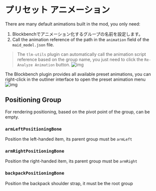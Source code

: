 

# プリセット アニメーション

There are many default animations built in the mod, you only need:
1. Blockbenchでアニメーション化するグループの名前を設定します。
2. Call the animation reference of the path in the `animation` field of the `maid_model.json` file.

> The `tlm-utils` plugin can automatically call the animation script reference based on the group name, you just need to click the `Re-Analyze Animation` button. ![img](https://i.imgur.com/iyCKwMx.gif)

The Blockbench plugin provides all available preset animations, you can right-click in the outliner interface to open the preset animation menu   
![img](https://i.imgur.com/N17PbiE.gif)


## Positioning Group
For rendering positioning, based on the pivot point of the group, can be empty.
### `armLeftPositioningBone`

Position the left-handed item, its parent group must be `armLeft`

### `armRightPositioningBone`

Position the right-handed item, its parent group must be `armRight`

### `backpackPositioningBone`

Position the backpack shoulder strap, it must be the root group